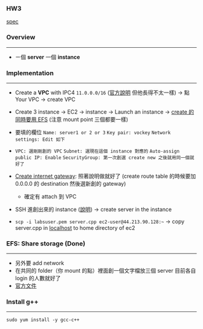 ### HW3 
[spec](https://docs.google.com/document/d/1A987DybohteGmvUZvjv0LQXmJcZq10339JQve4dB88M/edit)

### Overview
---

- ㄧ個 **server** 一個 **instance**

### Implementation 
---

- Create a **VPC** with IPC4 `11.0.0.0/16` ([官方說明](https://docs.aws.amazon.com/directoryservice/latest/admin-guide/gsg_create_vpc.html) 但他長得不太一樣) → 點 Your VPC → create VPC
                
- Create 3 instance → EC2 → instance → Launch an instance → [create 的同時要用 EFS](https://docs.aws.amazon.com/AWSEC2/latest/UserGuide/AmazonEFS.html)  (注意 mount point 三個都要一樣)
- 要填的欄位 `Name: server1 or 2 or 3` `Key pair: vockey` `Network settings: Edit 如下`
- `VPC: 選剛剛創的 VPC` `Subnet: 選現在這個 instance 對應的` `Auto-assign public IP: Enable`
`SecurityGroup: 第一次創選 create new 之後就用同一個就好了`  
    
- [Create internet gateway](https://docs.aws.amazon.com/vpc/latest/userguide/VPC_Internet_Gateway.html): 照著說明做就好了 (create route table 的時候要加 0.0.0.0 的 destination 然後選新創的 gateway)
    - 確定有 attach 到 VPC

- SSH 進創出來的 instance ([說明](https://labs.vocareum.com/web/2303448/1178462.0/ASNLIB/public/docs/lang/en-us/README.html#ssh)) → create server in the instance

- `scp -i labsuser.pem server.cpp ec2-user@44.213.90.128:~` → copy server.cpp in [localhost](http://localhost) to home directory of ec2

### EFS: Share storage (Done)

---

- 另外要 add network    
- 在共同的 folder（你 mount 的點）裡面創一個文字檔放三個 server 目前各自 login 的人數就好了
- [官方文件](https://docs.aws.amazon.com/zh_tw/AWSEC2/latest/UserGuide/AmazonEFS.html)    

### Install g++

---

`sudo yum install -y gcc-c++`

